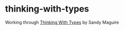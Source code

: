 # thinking-with-types

Working through [Thinking With Types](https://leanpub.com/thinking-with-types) by Sandy Maguire
